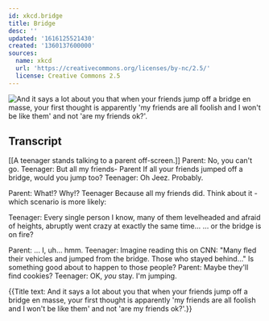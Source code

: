 ```yaml
---
id: xkcd.bridge
title: Bridge
desc: ''
updated: '1616125521430'
created: '1360137600000'
sources:
  name: xkcd
  url: 'https://creativecommons.org/licenses/by-nc/2.5/'
  license: Creative Commons 2.5
---
```

![And it says a lot about you that when your friends jump off a bridge en masse, your first thought is apparently 'my friends are all foolish and I won't be like them' and not 'are my friends ok?'.](https://imgs.xkcd.com/comics/bridge.png)

## Transcript
[[A teenager stands talking to a parent off-screen.]]
Parent: No, you can't go. 
Teenager: But all my friends-
Parent If all your friends jumped off a bridge, would you jump too? 
Teenager: Oh Jeez. Probably.

Parent: What!? Why!?
Teenager Because all my friends did. Think about it - which scenario is more likely: 

Teenager: Every single person I know, many of them levelheaded and afraid of heights, abruptly went crazy at exactly the same time... ... or the bridge is on fire? 

Parent: ... I, uh... hmm. 
Teenager: Imagine reading this on CNN: "Many fled their vehicles and jumped from the bridge. Those who stayed behind..." Is something good about to happen to those people? 
Parent: Maybe they'll find cookies? 
Teenager: OK, *you* stay. I'm jumping. 

{{Title text: And it says a lot about you that when your friends jump off a bridge en masse, your first thought is apparently 'my friends are all foolish and I won't be like them' and not 'are my friends ok?'.}}
